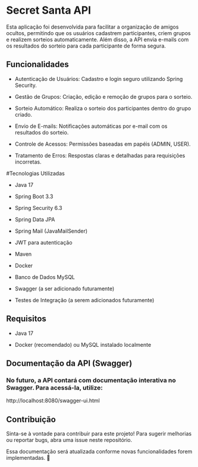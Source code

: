 # Secret Santa API

Esta aplicação foi desenvolvida para facilitar a organização de amigos ocultos, permitindo que os usuários cadastrem participantes, criem grupos e realizem sorteios automaticamente. Além disso, a API envia e-mails com os resultados do sorteio para cada participante de forma segura.

## Funcionalidades

- Autenticação de Usuários: Cadastro e login seguro utilizando Spring Security.

- Gestão de Grupos: Criação, edição e remoção de grupos para o sorteio.

- Sorteio Automático: Realiza o sorteio dos participantes dentro do grupo criado.

- Envio de E-mails: Notificações automáticas por e-mail com os resultados do sorteio.

- Controle de Acessos: Permissões baseadas em papéis (ADMIN, USER).

- Tratamento de Erros: Respostas claras e detalhadas para requisições incorretas.

#Tecnologias Utilizadas

- Java 17

- Spring Boot 3.3

- Spring Security 6.3

- Spring Data JPA

- Spring Mail (JavaMailSender)

- JWT para autenticação

- Maven

- Docker

- Banco de Dados MySQL

- Swagger (a ser adicionado futuramente)

- Testes de Integração (a serem adicionados futuramente)

## Requisitos

- Java 17

- Docker (recomendado) ou MySQL instalado localmente

## Documentação da API (Swagger)

### No futuro, a API contará com documentação interativa no Swagger. Para acessá-la, utilize:

http://localhost:8080/swagger-ui.html

## Contribuição

Sinta-se à vontade para contribuir para este projeto! Para sugerir melhorias ou reportar bugs, abra uma issue neste repositório.

Essa documentação será atualizada conforme novas funcionalidades forem implementadas. 🚀

